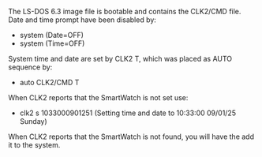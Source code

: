 The LS-DOS 6.3 image file is bootable and contains the CLK2/CMD file.\
Date and time prompt have been disabled by:
- system (Date=OFF)
- system (Time=OFF)
   
System time and date are set by CLK2 T, which was placed as AUTO sequence by:
- auto CLK2/CMD T

When CLK2 reports that the SmartWatch is not set use:
- clk2 s 1033000901251   (Setting time and date to 10:33:00 09/01/25 Sunday)

When CLK2 reports that the SmartWatch is not found, you will have the add it to the system.
